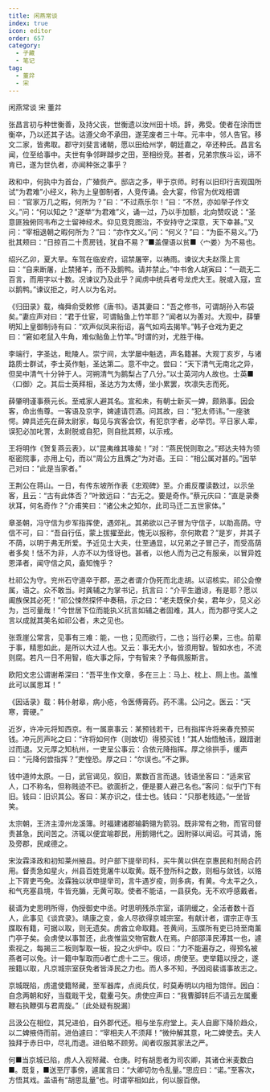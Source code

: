 ```yaml
---
title: 闲燕常谈
index: true
icon: editor
order: 657
category:
  - 子藏
  - 笔记
tag:
  - 董弅
  - 宋
---
```


闲燕常谈   宋 董弅  

张昌言初与种世衡善，及持父丧，世衡遗以汝州田十顷。辞，弗受。使者在涂而世衡卒，乃以还其子诂。诂遵父命不承田，遂芜废者三十年。元丰中，邻人告官。移文二家，皆弗取。郡守刘斐言诸朝，愿以田给州学，朝廷嘉之，卒还种氏。昌言名闻，位至给事中。夫世有争邻畔蹞步之田，至相纷竞。甚者，兄弟宗族斗讼，谛不肯已，遂为世仇者，亦闻种张之事乎？  

政和中，何执中为首台，广殖赀产。邸店之多，甲于京师。时有以旧印行吉观国所试“为君难”小经义，称为上皇御制者，人竞传诵。会大宴，伶官为优戏相谓曰：“官家万几之暇，何所为？”曰：“不过燕乐尔！”曰：“不然，亦如举子作文义。”问：“何以知之？”遂举“为君难”义，诵一过，乃以手加额，北向赞叹说：“圣意匪独俯同韦布之士留神经术。仰见竞竞图治，不安持守之深意，天下幸甚。”又问：“宰相退朝之暇何所为？”曰：“亦作文义。”问：“何义？”曰：“为臣不易义。”乃批其颊曰：“日掠百二十贯房钱，犹自不易？”■盖俚语以贫■〈宀娄〉为不易也。  

绍兴乙卯，夏大旱。车驾在临安府，诏禁屠宰，以祷雨。谏议大夫赵霈上言曰：“自来断屠，止禁猪羊，而不及鹅鸭。请并禁止。”中书舍人胡寅曰：“一疏无二百言，而用字以十数。况谏议乃及此乎？闻虏中统兵者号龙虎大王。脱或入寇，宜以鹅鸭。”谏议拒之，时人以为名对。  

《归田录》载，梅舜俞受敕修《唐书》。语其妻曰：“吾之修书，可谓胡孙入布袋矣。”妻应声对曰：“君于仕宦，可谓鲇鱼上竹竿耶？”闻者以为善对。大观中，薛肇明知上皇御制诗有曰：“欢声似凤来衔诏，喜气如鸡去揭竿。”韩子仓戏为更之曰：“窘如老鼠入牛角，难似鲇鱼上竹竿。”时谓的对，尤胜于梅。  

李端行，字圣达，毗陵人。崇宁间，太学屡中魁选，声名籍甚。大观丁亥岁，与诸路质士群试，李士英作魁，圣达第二。意不中之。尝曰：“天下清气无南北之异，但吴中清气十分钟于人。河朔清气为鹅梨占了八分。”以士英河内人故也。士英■〈口御〉之。其后士英拜相，圣达方为太傅，坐小累罢，坎凛失志而死。  

薛肇明谨事蔡元长。至戒家人避其名。宣和未，有朝士新买一婢，颇熟事。因会客，命出侑尊。一客语及京字，婢遽请罚酒。问其故，曰：“犯太师讳。”一座骇愕。婢具述先在薛太尉家，每见与宾客会饮，有犯京字者，必举罚。平日家人辈，误犯必加叱詈，太尉脱或自犯，则自批其颊，以示戒。  

王将明作《贺复燕云表》，以“昆夷维其喙矣！”对：“燕民悦则取之。”郑达夫特为领枢密院事，亦用上句，而以“周公方且膺之”为对语。王曰：“相公属对甚的。”因举己对曰：“此是当家者。”  

王荆公在蒋山。一日，有传东坡所作表《忠观碑》至。介甫反覆读数过，以示坐客，且云：“古有此体否？”叶致远曰：“古无之。要是奇作。”蔡元庆曰：“直是录奏状耳，何名奇作？”介甫笑曰：“诸公未之知尔，此司马迁二五世家体。”  

章圣朝，冯守信为步军指挥使，遇郊礼。其弟欲以己子冒为守信子，以助高荫。守信不可，曰：“吾自行伍，蒙上拔擢至此，愧无以报称，奈何欺君？”是岁，并其子不荫，以明于弗无所爱。予近见士大夫，仕至通显，以兄弟之子冒己子，而受高荫者多矣！恬不为非，人亦不以为怪讶也。甚者，以他人而为己之有服亲，以冒异姓恩泽者，闻守信之风，盍知愧乎？  

杜祁公为守。兖州石守道卒于郡，恶之者谓介伪死而北走胡。以诏核实。祁公会僚属，语之。众不敢当。时龚辅之为掌书记，抗言曰：“介平生遒谅，有是耶？愿以阖族保其必死！”祁公悚然探怀中奏稿，示之曰：“老夫既保介矣，君年少，见义必为，岂可量哉！”今世居下位而能执义抗言如辅之者固难，其人，而为郡守奖人之言以成就其美名如祁公者，未之见也。  

张乖崖公常言，见事有三难：能，一也；见而欲行，二也；当行必果，三也。前辈于事，精思如此，是所以大过人也。又云：事无大小，皆须用智。智如水也，不流则腐。若凡一日不用智，临大事之际，宁有智来？予每佩服斯言。  

欧阳文忠公谓谢希深曰：“吾平生作文章，多在三上：马上、枕上、厕上也。盖惟此可以属思耳！”  

《因话录》载：韩仆射皋，病小疮，令医傅膏药。药不濡。公问之。医云：“天寒，膏硬。”  

近岁，许冲元将知西京。有一属禀事云：某预钱若干，已有指挥许将来春充预买钱。冲元厉声叱之曰：“许将如何作（则故切）得预买钱！”其人始悟触讳，跟踖谢过而退。又元厚之知杭州，一吏呈公事云：合依元降指挥。厚之徐拱手，缓声曰：“元降何尝指挥？”吏惶恐。厚之曰：“尔误也。”不之罪。  

钱中道帅太原。一日，武官谒见，叙旧，累数百言而退。钱语坐客曰：“适来官人，口不称名，但称贱迹不已。欲面折之，便是要人避己名也。”客问：似乎门下有旧。钱曰：旧识其公。客曰：某亦识之，佳士也。钱曰：“只那老贱迹。”一坐皆笑。  

太宗朝，王济主漳州龙溪簿。时福建诸郡输鹳翎为箭羽。既非常有之物，而官司督责甚急，民间苦之。济辄以便宜喻郡民，用鹅翎代之。因附驿以闻诏。可其请，施及旁郡，民咸德之。  

宋汝霖泽政和初知莱州掖县。时户部下提举司科，买牛黄以供在京惠民和剂局合药用。督责急如星火，州县百姓竞屠牛以取黄。既不登所科之数，则相与敛钱，以赂上下胥吏丐免。汝霖独以状申提举司，言牛遇岁疫，则多病，有黄。今太平之久，和气充塞县境，牛皆充腯，无黄可取。使者不能诘，一县获免。无不欢呼感戴者。  

裴谞为史思明所得，伪授御史中丞。时思明残杀宗室，谞阴缓之，全活者数十百人，此事见《谈宾录》。靖康之变，金人尽欲得京城宗室。有献计者，谓宗正寺玉牒取有籍，可据以取，则无遗矣。虏酋立命取籍。苍黄间，玉牒所有吏已持至南薰门亭子矣。会虏使以事暂还，此夜惟监交物官数人在焉。户部邵泽民溥其一也，遽索视之，每揭三二板则掣取一板，投之火炉中。叹曰：“力不能遍存之，得预名被燕者可以免。计一籍中掣取而者亡虑十二三。俄顷，虏使至。吏举籍以授之，遂按籍以取，凡京城宗室获免者皆泽民之力也。而人多不知，予因阅裴谞事故志之。  

京城既陷，虏遣使籍帑藏，至军器库，点阅兵仗，时莫寿明以内相为馆伴。因白：自念两朝和好，当载戢干戈，载櫜弓矢。虏使应声曰：“我曹脚转后不请云左属櫜鞭右执鞭弭与君周旋。”〔此处疑有脱漏〕  

吕汲公在相位，其兄进伯，自外郡代还。相与坐东府堂上。夫人自廊下降阶趋众，以二婢掖侍而前。进伯遽曰：“宰相夫人不须拜！”微仲解其意，叱二婢使去。夫人独拜于赤日中，尽礼而退。进伯略不顾劳。闻者叹服其家法之严。  

何■当京城已陷，虏人入视帑藏、仓庚。时有胡思者为司农卿，其诸仓米麦数白■。既复，■送至厅事傍，遽属言曰：“大卿切勿令乱量。”思应曰：“诺。”至客次，方悟其戏。盖语有“胡思乱量”也。时谓宰相如此，何以服百僚。  
